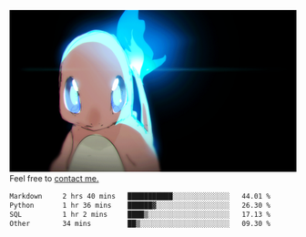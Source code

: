 [gif]: https://raw.githubusercontent.com/uysalserkan/uysalserkan/master/charmander-2.gif

![gif]
Feel free to [contact me.](mailto:uysalserkan08@gmail.com)
<!--
<div align="center">
<p>Profile Visitor Counter</p>
<img src="https://profile-counter.glitch.me/uysalserkan/count.svg" alt="hit counter" align="center">
</div>
-->
<!--START_SECTION:waka-->

```text
Markdown     2 hrs 40 mins   ███████████░░░░░░░░░░░░░░   44.01 %
Python       1 hr 36 mins    ██████▓░░░░░░░░░░░░░░░░░░   26.30 %
SQL          1 hr 2 mins     ████▒░░░░░░░░░░░░░░░░░░░░   17.13 %
Other        34 mins         ██▒░░░░░░░░░░░░░░░░░░░░░░   09.30 %
```

<!--END_SECTION:waka-->

